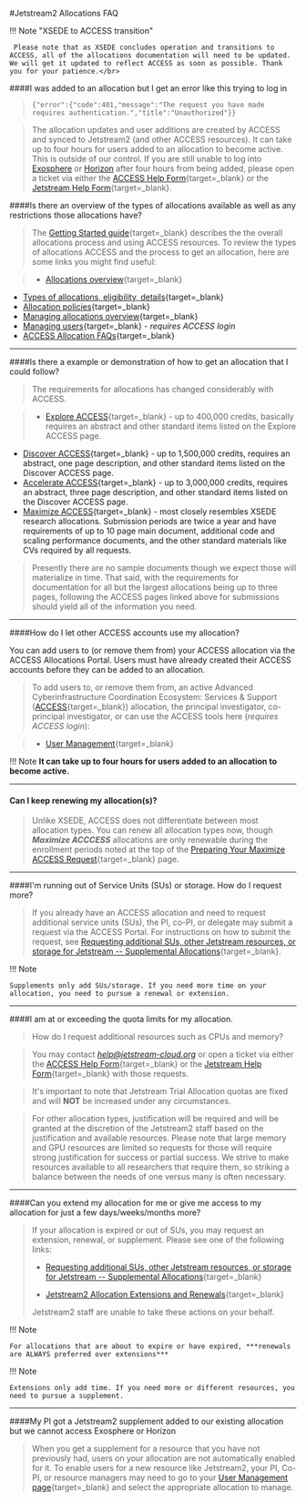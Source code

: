 #Jetstream2 Allocations FAQ

!!! Note "XSEDE to ACCESS transition"

     Please note that as XSEDE concludes operation and transitions to ACCESS, all of the allocations documentation will need to be updated. We will get it updated to reflect ACCESS as soon as possible. Thank you for your patience.</br>

####I was added to an allocation but I get an error like this trying to log in

>    ````{"error":{"code":401,"message":"The request you have made requires authentication.","title":"Unauthorized"}}````

>The allocation updates and user additions are created by ACCESS and synced to Jetstream2 (and other ACCESS resources). It can take up to four hours for users added to an allocation to become active. This is outside of our control. If you are still unable to log into [Exosphere](../ui/exo/login.md) or [Horizon](../ui/horizon/intro.md) after four hours from being added, please open a ticket via either the [ACCESS Help Form](https://support.access-ci.org/user/login?destination=/open-a-ticket){target=_blank} or the [Jetstream Help Form](https://jetstream-cloud.org/contact/index.html){target=_blank}.

####Is there an overview of the types of allocations available as well as any restrictions those allocations have?

> The [Getting Started guide](https://allocations.access-ci.org/get-started-overview){target=_blank} describes the the overall allocations process and using ACCESS resources. To review the types of allocations ACCESS and the process to get an allocation, here are some links you might find useful:

>  *  [Allocations overview](../alloc/overview.md){target=_blank}
  *   [Types of allocations, eligibility, details](https://allocations.access-ci.org/prepare-requests-overview){target=_blank}
  *   [Allocation policies](https://allocations.access-ci.org/access-allocations-policies){target=_blank}
  *   [Managing allocations overview](https://allocations.access-ci.org/manage-allocations-overview){target=_blank}
  *   [Managing users](https://allocations.access-ci.org/user_management){target=_blank} - *requires ACCESS login*
  *   [ACCESS Allocation FAQs](https://allocations.access-ci.org/ramps-policies-faqs){target=_blank}
---

####Is there a example or demonstration of how to get an allocation that I could follow?

> The requirements for allocations has changed considerably with ACCESS.

> * [Explore ACCESS](https://allocations.access-ci.org/preparing-your-explore-access-request){target=_blank} - up to 400,000 credits, basically requires an abstract and other standard items listed on the Explore ACCESS page.
  * [Discover ACCESS](https://allocations.access-ci.org/preparing-your-discover-access-request){target=_blank} - up to 1,500,000 credits, requires an abstract, one page description, and other standard items listed on the Discover ACCESS page.
  * [Accelerate ACCESS](https://allocations.access-ci.org/preparing-your-discover-access-request){target=_blank} - up to 3,000,000 credits, requires an abstract, three page description, and other standard items listed on the Discover ACCESS page.
  * [Maximize ACCESS](https://allocations.access-ci.org/preparing-your-maximize-access-request){target=_blank} - most closely resembles XSEDE research allocations. Submission periods are twice a year and have requirements of up to 10 page main document, additional code and scaling performance documents, and the other standard materials like CVs required by all requests.

>
> Presently there are no sample documents though we expect those will materialize in time. That said, with the requirements for documentation for all but the largest allocations being up to three pages, following the ACCESS pages linked above for submissions should yield all of the information you need.

---

####How do I let other ACCESS accounts use my allocation?

You can add users to (or remove them from) your ACCESS allocation via the ACCESS Allocations Portal. Users must have already created their ACCESS accounts before they can be added to an allocation.

> To add users to, or remove them from, an active Advanced Cyberinfrastructure Coordination Ecosystem: Services & Support ([ACCESS](https://access-ci.org/about/){target=_blank}) allocation, the principal investigator, co-principal investigator, or can use the ACCESS tools here (*requires ACCESS login*):

>  * [User Management](https://allocations.access-ci.org/user_management){target=_blank}

!!! Note
    **It can take up to four hours for users added to an allocation to become active.**

---

#### Can I keep renewing my allocation(s)?

> Unlike XSEDE, ACCESS does not differentiate between most allocation types. You can renew all allocation types now, though ***Maximize ACCCESS*** allocations are only renewable during the enrollment periods noted at the top of the [Preparing Your Maximize ACCESS Request](https://allocations.access-ci.org/preparing-your-maximize-access-request){target=_blank} page.

---

####I'm running out of Service Units (SUs) or storage. How do I request more?

> If you already have an ACCESS allocation and need to request additional service units (SUs), the PI, co-PI, or delegate may submit a request via the ACCESS Portal. For instructions on how to submit the request, see [Requesting additional SUs, other Jetstream resources, or storage for Jetstream -- Supplemental Allocations](../alloc/supplement.md){target=_blank}.

!!! Note

    Supplements only add SUs/storage. If you need more time on your allocation, you need to pursue a renewal or extension.

---

####I am at or exceeding the quota limits for my allocation.

> How do I request additional resources such as CPUs and memory?

> You may contact *help@jetstream-cloud.org* or open a ticket via either the [ACCESS Help Form](https://support.access-ci.org/user/login?destination=/open-a-ticket){target=_blank} or the [Jetstream Help Form](https://jetstream-cloud.org/contact/index.html){target=_blank} with those requests.

> It's important to note that Jetstream Trial Allocation quotas are fixed and will **NOT** be increased under any circumstances.

> For other allocation types, justification will be required and will be granted at the discretion of the Jetstream2 staff based on the justification and available resources. Please note that large memory and GPU resources are limited so requests for those will require strong justification for success or partial success. We strive to make resources available to all researchers that require them, so striking a balance between the needs of one versus many is often necessary.

---

####Can you extend my allocation for me or give me access to my allocation for just a few days/weeks/months more?

> If your allocation is expired or out of SUs, you may request an extension, renewal, or supplement. Please see one of the following links:
>
> * [Requesting additional SUs, other Jetstream resources, or storage for Jetstream -- Supplemental Allocations](../alloc/supplement.md){target=_blank}
>
> * [Jetstream2 Allocation Extensions and Renewals](../alloc/renew-extend.md){target=_blank}
>
> Jetstream2 staff are unable to take these actions on your behalf.

!!! Note

    For allocations that are about to expire or have expired, ***renewals are ALWAYS preferred over extensions***


!!! Note

    Extensions only add time. If you need more or different resources, you need to pursue a supplement.

---

####My PI got a Jetstream2 supplement added to our existing allocation but we cannot access Exosphere or Horizon

> When you get a supplement for a resource that you have not previously had, users on your allocation are not automatically enabled for it. To enable users for a new resource like Jetstream2, your PI, Co-PI, or resource managers may need to go to your [User Management page](https://allocations.access-ci.org/user_management){target=_blank} and select the appropriate allocation to manage.
